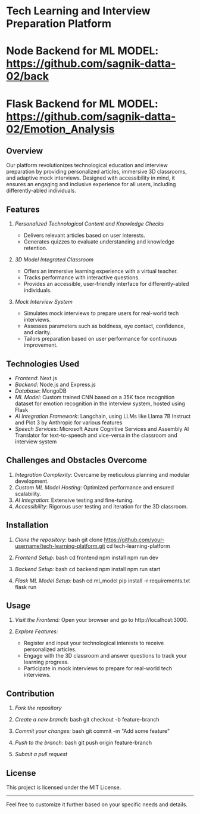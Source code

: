 
# Tech Learning and Interview Preparation Platform
# Node Backend for ML MODEL: https://github.com/sagnik-datta-02/back
# Flask Backend for ML MODEL: https://github.com/sagnik-datta-02/Emotion_Analysis
## Overview
Our platform revolutionizes technological education and interview preparation by providing personalized articles, immersive 3D classrooms, and adaptive mock interviews. Designed with accessibility in mind, it ensures an engaging and inclusive experience for all users, including differently-abled individuals.

## Features
1. *Personalized Technological Content and Knowledge Checks*
   - Delivers relevant articles based on user interests.
   - Generates quizzes to evaluate understanding and knowledge retention.

2. *3D Model Integrated Classroom*
   - Offers an immersive learning experience with a virtual teacher.
   - Tracks performance with interactive questions.
   - Provides an accessible, user-friendly interface for differently-abled individuals.

3. *Mock Interview System*
   - Simulates mock interviews to prepare users for real-world tech interviews.
   - Assesses parameters such as boldness, eye contact, confidence, and clarity.
   - Tailors preparation based on user performance for continuous improvement.

## Technologies Used
- *Frontend*: Next.js
- *Backend*: Node.js and Express.js
- *Database*: MongoDB
- *ML Model*: Custom trained CNN based on a 35K face recognition dataset for emotion recognition in the interview system, hosted using Flask
- *AI Integration Framework*: Langchain, using LLMs like Llama 7B Instruct and Plot 3 by Anthropic for various features
- *Speech Services*: Microsoft Azure Cognitive Services and Assembly AI Translator for text-to-speech and vice-versa in the classroom and interview system

## Challenges and Obstacles Overcome
1. *Integration Complexity*: Overcame by meticulous planning and modular development.
2. *Custom ML Model Hosting*: Optimized performance and ensured scalability.
3. *AI Integration*: Extensive testing and fine-tuning.
4. *Accessibility*: Rigorous user testing and iteration for the 3D classroom.

## Installation

1. *Clone the repository:*
    bash
    git clone https://github.com/your-username/tech-learning-platform.git
    cd tech-learning-platform
    

2. *Frontend Setup:*
    bash
    cd frontend
    npm install
    npm run dev
    

3. *Backend Setup:*
    bash
    cd backend
    npm install
    npm run start
    

4. *Flask ML Model Setup:*
    bash
    cd ml_model
    pip install -r requirements.txt
    flask run
    

## Usage
1. *Visit the Frontend:*
   Open your browser and go to http://localhost:3000.

2. *Explore Features:*
   - Register and input your technological interests to receive personalized articles.
   - Engage with the 3D classroom and answer questions to track your learning progress.
   - Participate in mock interviews to prepare for real-world tech interviews.

## Contribution
1. *Fork the repository*
2. *Create a new branch:*
    bash
    git checkout -b feature-branch
    
3. *Commit your changes:*
    bash
    git commit -m "Add some feature"
    
4. *Push to the branch:*
    bash
    git push origin feature-branch
    
5. *Submit a pull request*

## License
This project is licensed under the MIT License.

---

Feel free to customize it further based on your specific needs and details.
